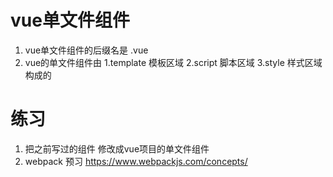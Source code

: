 # vue单文件组件

1. vue单文件组件的后缀名是 .vue
2. vue的单文件组件由 1.template 模板区域 2.script 脚本区域 3.style 样式区域构成的


# 练习

1. 把之前写过的组件 修改成vue项目的单文件组件
2. webpack 预习 https://www.webpackjs.com/concepts/